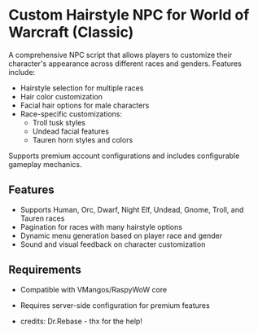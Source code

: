 # Custom Hairstyle NPC for World of Warcraft (Classic)

A comprehensive NPC script that allows players to customize their character's appearance across different races and genders. Features include:

- Hairstyle selection for multiple races
- Hair color customization
- Facial hair options for male characters
- Race-specific customizations:
  - Troll tusk styles
  - Undead facial features
  - Tauren horn styles and colors

Supports premium account configurations and includes configurable gameplay mechanics.

## Features
- Supports Human, Orc, Dwarf, Night Elf, Undead, Gnome, Troll, and Tauren races
- Pagination for races with many hairstyle options
- Dynamic menu generation based on player race and gender
- Sound and visual feedback on character customization

## Requirements
- Compatible with VMangos/RaspyWoW core
- Requires server-side configuration for premium features

- credits: Dr.Rebase - thx for the help!
